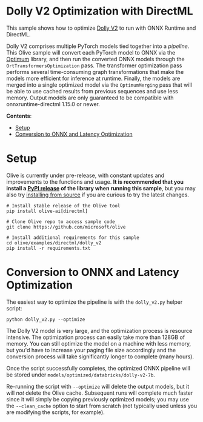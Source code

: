 # Dolly V2 Optimization with DirectML <!-- omit in toc -->

This sample shows how to optimize [Dolly V2](https://huggingface.co/databricks/dolly-v2-7b) to run with ONNX Runtime and DirectML.

Dolly V2 comprises multiple PyTorch models tied together into a *pipeline*. This Olive sample will convert each PyTorch model to ONNX via the [Optimum](https://huggingface.co/docs/optimum/onnxruntime/overview) library, and then run the converted ONNX models through the `OrtTransformersOptimization` pass. The transformer optimization pass performs several time-consuming graph transformations that make the models more efficient for inference at runtime. Finally, the models are merged into a single optimized model via the `OptimumMerging` pass that will be able to use cached results from previous sequences and use less memory. Output models are only guaranteed to be compatible with onnxruntime-directml 1.15.0 or newer.

**Contents**:
- [Setup](#setup)
- [Conversion to ONNX and Latency Optimization](#conversion-to-onnx-and-latency-optimization)

# Setup

Olive is currently under pre-release, with constant updates and improvements to the functions and usage. **It is recommended that you install a [PyPI release](https://pypi.org/project/olive-ai/) of the library when running this sample**, but you may also try [installing from source](https://microsoft.github.io/Olive/getstarted/installation.html) if you are curious to try the latest changes.

```
# Install stable release of the Olive tool
pip install olive-ai[directml]

# Clone Olive repo to access sample code
git clone https://github.com/microsoft/olive

# Install additional requirements for this sample
cd olive/examples/directml/dolly_v2
pip install -r requirements.txt
```

# Conversion to ONNX and Latency Optimization

The easiest way to optimize the pipeline is with the `dolly_v2.py` helper script:

```
python dolly_v2.py --optimize
```

The Dolly V2 model is very large, and the optimization process is resource intensive. The optimization process can easily take more than 128GB of memory. You can still optimize the model on a machine with less memory, but you'd have to increase your paging file size accordingly and the conversion process will take significantly longer to complete (many hours).

Once the script successfully completes, the optimized ONNX pipeline will be stored under `models/optimized/databricks/dolly-v2-7b`.

Re-running the script with `--optimize` will delete the output models, but it will *not* delete the Olive cache. Subsequent runs will complete much faster since it will simply be copying previously optimized models; you may use the `--clean_cache` option to start from scratch (not typically used unless you are modifying the scripts, for example).
